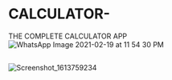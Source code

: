 # CALCULATOR-
THE COMPLETE CALCULATOR APP
![WhatsApp Image 2021-02-19 at 11 54 30 PM](https://user-images.githubusercontent.com/63424869/108545529-e9403380-730d-11eb-9d84-279735c29946.jpeg)
##
![Screenshot_1613759234](https://user-images.githubusercontent.com/63424869/108545822-4a680700-730e-11eb-9576-d7ae56cec491.png)
